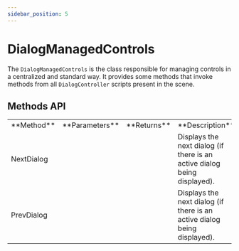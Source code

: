 ```yaml
---
sidebar_position: 5
---
```


# DialogManagedControls

The `DialogManagedControls` is the class responsible for managing controls in a centralized and standard way. It provides some methods that invoke methods from all `DialogController` scripts present in the scene.

## Methods API

<table>
    <tbody>
        <tr>
            <td>**Method**</td>
            <td>**Parameters**</td>
            <td>**Returns**</td>
            <td>**Description**</td>
        </tr>
        <tr>
            <td>NextDialog</td>
            <td></td>
            <td></td>
            <td>Displays the next dialog (if there is an active dialog being displayed).</td>
        </tr>
        <tr>
            <td>PrevDialog</td>
            <td></td>
            <td></td>
            <td>Displays the next dialog (if there is an active dialog being displayed).</td>
        </tr>
    </tbody>
</table>
